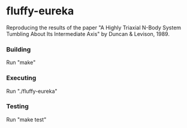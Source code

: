 # fluffy-eureka
Reproducing the results of the paper "A Highly Triaxial N-Body System Tumbling About Its Intermediate Axis" by Duncan &amp; Levison, 1989.


### Building
Run "make"


### Executing
Run "./fluffy-eureka"

### Testing
Run "make test"